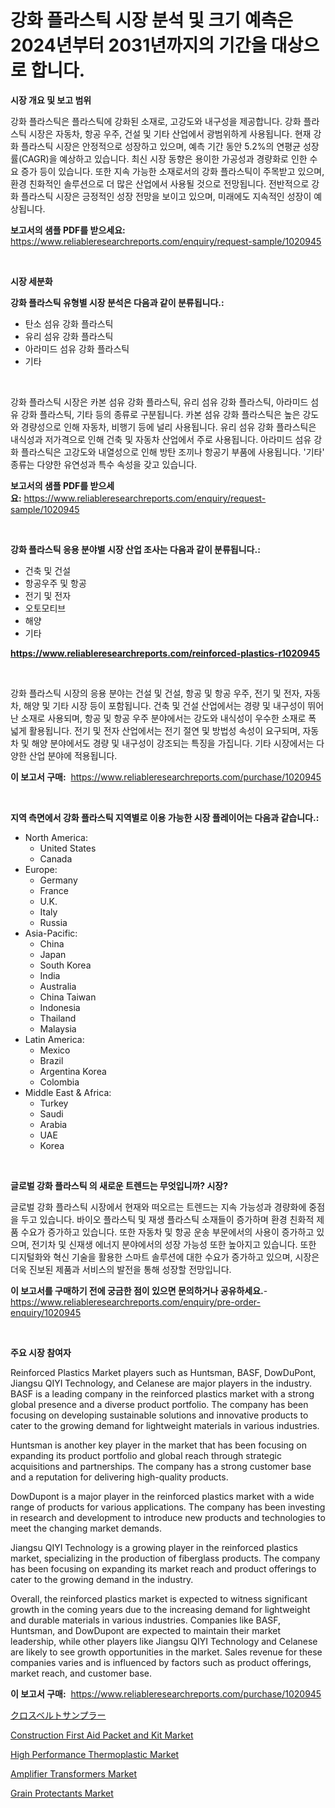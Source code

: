<p><h1>강화 플라스틱 시장 분석 및 크기 예측은 2024년부터 2031년까지의 기간을 대상으로 합니다.</h1></p><p><strong>시장 개요 및 보고 범위</strong></p>
<p><p>강화 플라스틱은 플라스틱에 강화된 소재로, 고강도와 내구성을 제공합니다. 강화 플라스틱 시장은 자동차, 항공 우주, 건설 및 기타 산업에서 광범위하게 사용됩니다. 현재 강화 플라스틱 시장은 안정적으로 성장하고 있으며, 예측 기간 동안 5.2%의 연평균 성장률(CAGR)을 예상하고 있습니다. 최신 시장 동향은 용이한 가공성과 경량화로 인한 수요 증가 등이 있습니다. 또한 지속 가능한 소재로서의 강화 플라스틱이 주목받고 있으며, 환경 친화적인 솔루션으로 더 많은 산업에서 사용될 것으로 전망됩니다. 전반적으로 강화 플라스틱 시장은 긍정적인 성장 전망을 보이고 있으며, 미래에도 지속적인 성장이 예상됩니다.</p></p>
<p><strong>보고서의 샘플 PDF를 받으세요:</strong> <a href="https://www.reliableresearchreports.com/enquiry/request-sample/1020945">https://www.reliableresearchreports.com/enquiry/request-sample/1020945</a></p>
<p>&nbsp;</p>
<p><strong>시장 세분화</strong></p>
<p><strong>강화 플라스틱 유형별 시장 분석은 다음과 같이 분류됩니다.:</strong></p>
<p><ul><li>탄소 섬유 강화 플라스틱</li><li>유리 섬유 강화 플라스틱</li><li>아라미드 섬유 강화 플라스틱</li><li>기타</li></ul></p>
<p>&nbsp;</p>
<p><p>강화 플라스틱 시장은 카본 섬유 강화 플라스틱, 유리 섬유 강화 플라스틱, 아라미드 섬유 강화 플라스틱, 기타 등의 종류로 구분됩니다. 카본 섬유 강화 플라스틱은 높은 강도와 경량성으로 인해 자동차, 비행기 등에 널리 사용됩니다. 유리 섬유 강화 플라스틱은 내식성과 저가격으로 인해 건축 및 자동차 산업에서 주로 사용됩니다. 아라미드 섬유 강화 플라스틱은 고강도와 내열성으로 인해 방탄 조끼나 항공기 부품에 사용됩니다. '기타' 종류는 다양한 유연성과 특수 속성을 갖고 있습니다.</p></p>
<p><strong>보고서의 샘플 PDF를 받으세요:</strong>&nbsp;<a href="https://www.reliableresearchreports.com/enquiry/request-sample/1020945">https://www.reliableresearchreports.com/enquiry/request-sample/1020945</a></p>
<p>&nbsp;</p>
<p><strong> 강화 플라스틱 응용 분야별 시장 산업 조사는 다음과 같이 분류됩니다.:</strong></p>
<p><ul><li>건축 및 건설</li><li>항공우주 및 항공</li><li>전기 및 전자</li><li>오토모티브</li><li>해양</li><li>기타</li></ul></p>
<p><strong><a href="https://www.reliableresearchreports.com/reinforced-plastics-r1020945">https://www.reliableresearchreports.com/reinforced-plastics-r1020945</a></strong></p>
<p>&nbsp;</p>
<p><p>강화 플라스틱 시장의 응용 분야는 건설 및 건설, 항공 및 항공 우주, 전기 및 전자, 자동차, 해양 및 기타 시장 등이 포함됩니다. 건축 및 건설 산업에서는 경량 및 내구성이 뛰어난 소재로 사용되며, 항공 및 항공 우주 분야에서는 강도와 내식성이 우수한 소재로 폭 넓게 활용됩니다. 전기 및 전자 산업에서는 전기 절연 및 방법성 속성이 요구되며, 자동차 및 해양 분야에서도 경량 및 내구성이 강조되는 특징을 가집니다. 기타 시장에서는 다양한 산업 분야에 적용됩니다.</p></p>
<p><strong>이 보고서 구매:</strong>&nbsp; <a href="https://www.reliableresearchreports.com/purchase/1020945">https://www.reliableresearchreports.com/purchase/1020945</a></p>
<p>&nbsp;</p>
<p><strong>지역 측면에서 강화 플라스틱 지역별로 이용 가능한 시장 플레이어는 다음과 같습니다.:</strong></p>
<p><ul>
    <li>
        North America:
        <ul>
            <li>United States</li>
            <li>Canada</li>
        </ul>
    </li>
    <li>
        Europe:
        <ul>
            <li>Germany</li>
            <li>France</li>
            <li>U.K.</li>
            <li>Italy</li>
            <li>Russia</li>
        </ul>
    </li>
    <li>
        Asia-Pacific:
        <ul>
            <li>China</li>
            <li>Japan</li>
            <li>South Korea</li>
            <li>India</li>
            <li>Australia</li>
            <li>China Taiwan</li>
            <li>Indonesia</li>
            <li>Thailand</li>
            <li>Malaysia</li>
        </ul>
    </li>
    <li>
        Latin America:
        <ul>
            <li>Mexico</li>
            <li>Brazil</li>
            <li>Argentina Korea</li>
            <li>Colombia</li>
        </ul>
    </li>
    <li>
        Middle East & Africa:
        <ul>
            <li>Turkey</li>
            <li>Saudi</li>
            <li>Arabia</li>
            <li>UAE</li>
            <li>Korea</li>
        </ul>
    </li>
    </ul></p>
<p>&nbsp;</p>
<p><strong>글로벌 강화 플라스틱 의 새로운 트렌드는 무엇입니까? 시장?</strong></p>
<p><p>글로벌 강화 플라스틱 시장에서 현재와 떠오르는 트렌드는 지속 가능성과 경량화에 중점을 두고 있습니다. 바이오 플라스틱 및 재생 플라스틱 소재들이 증가하며 환경 친화적 제품 수요가 증가하고 있습니다. 또한 자동차 및 항공 운송 부문에서의 사용이 증가하고 있으며, 전기차 및 신재생 에너지 분야에서의 성장 가능성 또한 높아지고 있습니다. 또한 디지털화와 혁신 기술을 활용한 스마트 솔루션에 대한 수요가 증가하고 있으며, 시장은 더욱 진보된 제품과 서비스의 발전을 통해 성장할 전망입니다.</p></p>
<p><strong>이 보고서를 구매하기 전에 궁금한 점이 있으면 문의하거나 공유하세요.</strong>- <a href="https://www.reliableresearchreports.com/enquiry/pre-order-enquiry/1020945">https://www.reliableresearchreports.com/enquiry/pre-order-enquiry/1020945</a></p>
<p>&nbsp;</p>
<p><strong>주요 시장 참여자</strong></p>
<p><p>Reinforced Plastics Market players such as Huntsman, BASF, DowDuPont, Jiangsu QIYI Technology, and Celanese are major players in the industry. BASF is a leading company in the reinforced plastics market with a strong global presence and a diverse product portfolio. The company has been focusing on developing sustainable solutions and innovative products to cater to the growing demand for lightweight materials in various industries.</p><p>Huntsman is another key player in the market that has been focusing on expanding its product portfolio and global reach through strategic acquisitions and partnerships. The company has a strong customer base and a reputation for delivering high-quality products.</p><p>DowDupont is a major player in the reinforced plastics market with a wide range of products for various applications. The company has been investing in research and development to introduce new products and technologies to meet the changing market demands.</p><p>Jiangsu QIYI Technology is a growing player in the reinforced plastics market, specializing in the production of fiberglass products. The company has been focusing on expanding its market reach and product offerings to cater to the growing demand in the industry.</p><p>Overall, the reinforced plastics market is expected to witness significant growth in the coming years due to the increasing demand for lightweight and durable materials in various industries. Companies like BASF, Huntsman, and DowDupont are expected to maintain their market leadership, while other players like Jiangsu QIYI Technology and Celanese are likely to see growth opportunities in the market. Sales revenue for these companies varies and is influenced by factors such as product offerings, market reach, and customer base.</p></p>
<p><strong>이 보고서 구매:</strong>&nbsp;&nbsp;<a href="https://www.reliableresearchreports.com/purchase/1020945">https://www.reliableresearchreports.com/purchase/1020945</a></p>
<p><p><a href="https://medium.com/@dominicalsop1/%E3%82%AF%E3%83%AD%E3%82%B9%E3%83%99%E3%83%AB%E3%83%88%E3%82%B5%E3%83%B3%E3%83%97%E3%83%A9%E3%83%BC%E5%B8%82%E5%A0%B4-%E5%B8%82%E5%A0%B4cagr-%E5%B8%82%E5%A0%B4%E5%8B%95%E5%90%91-%E6%88%90%E9%95%B7%E6%88%A6%E7%95%A5%E3%81%AB%E9%96%A2%E3%81%99%E3%82%8B%E6%83%85%E5%A0%B1-1e413dae88e0">クロスベルトサンプラー</a></p><p><a href="https://github.com/juniordelafrance/Market-Research-Report-List-2/blob/main/construction-first-aid-packet-and-kit-market.md">Construction First Aid Packet and Kit Market</a></p><p><a href="https://issuu.com/reportprime-2/docs/high-performance-thermoplastic-market-size-2030.pp">High Performance Thermoplastic Market</a></p><p><a href="https://chivalrous-flock-a86.notion.site/Amplifier-Transformers-Market-Exploring-Market-Share-Market-Trends-and-Future-Growth-7537aad36e634f0680b6e8ba9f097216">Amplifier Transformers Market</a></p><p><a href="https://issuu.com/reportprime-2/docs/grain-protectants-market-size-2030.pptx">Grain Protectants Market</a></p></p>
